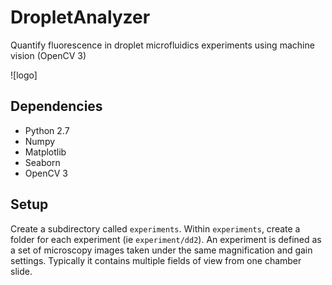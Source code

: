# DropletAnalyzer
Quantify fluorescence in droplet microfluidics experiments using machine vision (OpenCV 3)

[screenshot]: https://github.com/ryanusahk/DropletAnalyzer/blob/master/screenshot.png

![logo]

## Dependencies
- Python 2.7
- Numpy
- Matplotlib
- Seaborn
- OpenCV 3

## Setup
Create a subdirectory called `experiments`. Within `experiments`, create a folder for each experiment (ie `experiment/dd2`). An experiment is defined as a set of microscopy images taken under the same magnification and gain settings. Typically it contains multiple fields of view from one chamber slide.
